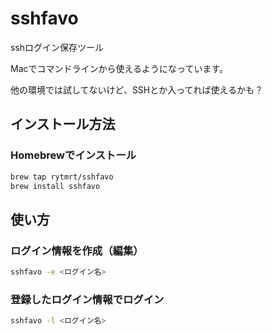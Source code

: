 # sshfavo

sshログイン保存ツール

Macでコマンドラインから使えるようになっています。

他の環境では試してないけど、SSHとか入ってれば使えるかも？


## インストール方法

### Homebrewでインストール

```bash
brew tap rytmrt/sshfavo
brew install sshfavo
```


## 使い方

### ログイン情報を作成（編集）

```bash
sshfavo -e <ログイン名>
```


### 登録したログイン情報でログイン

```bash
sshfavo -l <ログイン名>
```

